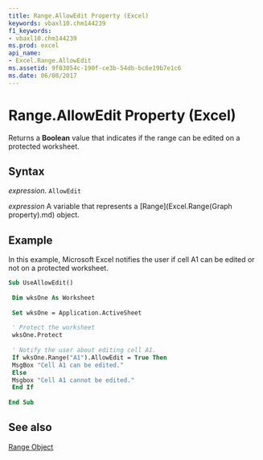 ```yaml
---
title: Range.AllowEdit Property (Excel)
keywords: vbaxl10.chm144239
f1_keywords:
- vbaxl10.chm144239
ms.prod: excel
api_name:
- Excel.Range.AllowEdit
ms.assetid: 9f03054c-190f-ce3b-54db-bc6e19b7e1c6
ms.date: 06/08/2017
---
```



# Range.AllowEdit Property (Excel)

Returns a  **Boolean** value that indicates if the range can be edited on a protected worksheet.


## Syntax

 _expression_. `AllowEdit`

 _expression_ A variable that represents a [Range](Excel.Range(Graph property).md) object.


## Example

In this example, Microsoft Excel notifies the user if cell A1 can be edited or not on a protected worksheet.


```vb
Sub UseAllowEdit() 
 
 Dim wksOne As Worksheet 
 
 Set wksOne = Application.ActiveSheet 
 
 ' Protect the worksheet 
 wksOne.Protect 
 
 ' Notify the user about editing cell A1. 
 If wksOne.Range("A1").AllowEdit = True Then 
 MsgBox "Cell A1 can be edited." 
 Else 
 Msgbox "Cell A1 cannot be edited." 
 End If 
 
End Sub
```


## See also


[Range Object](Excel.Range(object).md)

